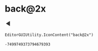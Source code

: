 # back@2x
![](/img/back@2x.png)

``` CSharp
EditorGUIUtility.IconContent("back@2x")
```
```
-7499749373794679393
```
